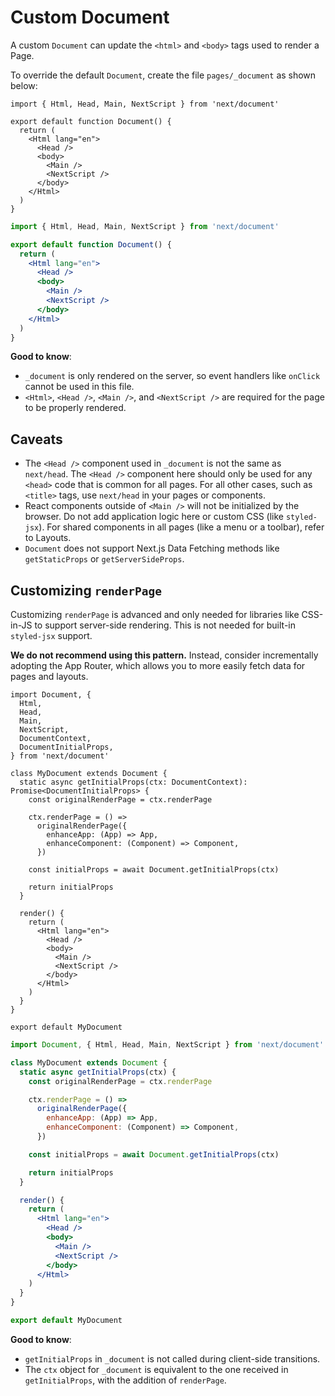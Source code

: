 # Custom Document

A custom `Document` can update the `<html>` and `<body>` tags used to render a Page.

To override the default `Document`, create the file `pages/_document` as shown below:

```tsx
import { Html, Head, Main, NextScript } from 'next/document'

export default function Document() {
  return (
    <Html lang="en">
      <Head />
      <body>
        <Main />
        <NextScript />
      </body>
    </Html>
  )
}
```

```jsx
import { Html, Head, Main, NextScript } from 'next/document'

export default function Document() {
  return (
    <Html lang="en">
      <Head />
      <body>
        <Main />
        <NextScript />
      </body>
    </Html>
  )
}
```

**Good to know**:
- `_document` is only rendered on the server, so event handlers like `onClick` cannot be used in this file.
- `<Html>`, `<Head />`, `<Main />`, and `<NextScript />` are required for the page to be properly rendered.

## Caveats

- The `<Head />` component used in `_document` is not the same as `next/head`. The `<Head />` component here should only be used for any `<head>` code that is common for all pages. For all other cases, such as `<title>` tags, use `next/head` in your pages or components.
- React components outside of `<Main />` will not be initialized by the browser. Do not add application logic here or custom CSS (like `styled-jsx`). For shared components in all pages (like a menu or a toolbar), refer to Layouts.
- `Document` does not support Next.js Data Fetching methods like `getStaticProps` or `getServerSideProps`.

## Customizing `renderPage`

Customizing `renderPage` is advanced and only needed for libraries like CSS-in-JS to support server-side rendering. This is not needed for built-in `styled-jsx` support.

**We do not recommend using this pattern.** Instead, consider incrementally adopting the App Router, which allows you to more easily fetch data for pages and layouts.

```tsx
import Document, {
  Html,
  Head,
  Main,
  NextScript,
  DocumentContext,
  DocumentInitialProps,
} from 'next/document'

class MyDocument extends Document {
  static async getInitialProps(ctx: DocumentContext): Promise<DocumentInitialProps> {
    const originalRenderPage = ctx.renderPage

    ctx.renderPage = () =>
      originalRenderPage({
        enhanceApp: (App) => App,
        enhanceComponent: (Component) => Component,
      })

    const initialProps = await Document.getInitialProps(ctx)

    return initialProps
  }

  render() {
    return (
      <Html lang="en">
        <Head />
        <body>
          <Main />
          <NextScript />
        </body>
      </Html>
    )
  }
}

export default MyDocument
```

```jsx
import Document, { Html, Head, Main, NextScript } from 'next/document'

class MyDocument extends Document {
  static async getInitialProps(ctx) {
    const originalRenderPage = ctx.renderPage

    ctx.renderPage = () =>
      originalRenderPage({
        enhanceApp: (App) => App,
        enhanceComponent: (Component) => Component,
      })

    const initialProps = await Document.getInitialProps(ctx)

    return initialProps
  }

  render() {
    return (
      <Html lang="en">
        <Head />
        <body>
          <Main />
          <NextScript />
        </body>
      </Html>
    )
  }
}

export default MyDocument
```

**Good to know**:
- `getInitialProps` in `_document` is not called during client-side transitions.
- The `ctx` object for `_document` is equivalent to the one received in `getInitialProps`, with the addition of `renderPage`.